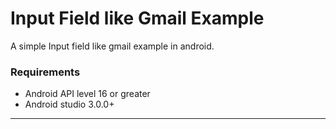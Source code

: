 Input Field like Gmail Example
=============

A simple Input field like gmail example in android.

### Requirements

- Android API level 16 or greater
- Android studio 3.0.0+

------

[published url]: https://github.com/gitproject09/inputLikeGmail
[instructor url]: https://github.com/gitproject09

